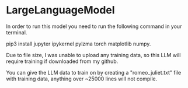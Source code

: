 # LargeLanguageModel

In order to run this model you need to run the following command in your terminal.

pip3 install jupyter ipykernel pylzma torch matplotlib numpy.

Due to file size, I was unable to upload any training data, so this LLM will require training if downloaded from my github.

You can give the LLM data to train on by creating a "romeo_juliet.txt" file with training data, anything over ~25000 lines will not compile.
